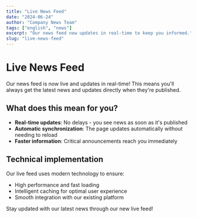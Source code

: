 ```yaml
---
title: "Live News Feed"
date: "2024-06-24"
author: "Company News Team"
tags: ["english", "news"]
excerpt: "Our news feed now updates in real-time to keep you informed."
slug: "live-news-feed"
---
```


# Live News Feed

Our news feed is now live and updates in real-time! This means you'll always get the latest news and updates directly when they're published.

## What does this mean for you?

- **Real-time updates**: No delays - you see news as soon as it's published
- **Automatic synchronization**: The page updates automatically without needing to reload
- **Faster information**: Critical announcements reach you immediately

## Technical implementation

Our live feed uses modern technology to ensure:
- High performance and fast loading
- Intelligent caching for optimal user experience
- Smooth integration with our existing platform

Stay updated with our latest news through our new live feed!